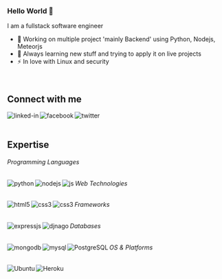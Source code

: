 ### Hello World 👋
I am a fullstack software engineer
- 🔭 Working on multiple project 'mainly Backend' using Python, Nodejs, Meteorjs
- 🌱 Always learning new stuff and trying to apply it on live projects
- ⚡ In love with Linux and security
<br>

## Connect with me
[<img align="left" alt="linked-in" src="https://img.shields.io/badge/linkedin-%230077B5.svg?&style=for-the-badge&logo=linkedin&logoColor=white" />](https://www.linkedin.com/in/m7md-fashkl)
[<img align="left" alt="facebook" src="https://img.shields.io/badge/facebook-%231877F2.svg?&style=for-the-badge&logo=facebook&logoColor=white" />](https://www.facebook.com/m7mdfashkl/)
[<img align="left" alt="twitter" src="https://img.shields.io/badge/twitter-%231DA1F2.svg?&style=for-the-badge&logo=twitter&logoColor=white" />](https://twitter.com/m7md_fashkl)
<br>
<br>

## Expertise
###### Programming Languages
<img align="left" alt="python" src="https://img.shields.io/badge/Python-3776AB?style=for-the-badge&logo=python&logoColor=white"/>
<img align="left" alt="nodejs" src="https://img.shields.io/badge/Node.js-43853D?style=for-the-badge&logo=node.js&logoColor=white"/>
<img align="left" alt="js" src="https://img.shields.io/badge/JavaScript-F7DF1E?style=for-the-badge&logo=javascript&logoColor=black"/>

###### Web Technologies
<img align="left" alt="html5" src="https://img.shields.io/badge/HTML5-E34F26?style=for-the-badge&logo=html5&logoColor=white"/>
<img align="left" alt="css3" src="https://img.shields.io/badge/CSS3-1572B6?style=for-the-badge&logo=css3&logoColor=white"/>
<img align="left" alt="css3" src="https://img.shields.io/badge/Bootstrap-563D7C?style=for-the-badge&logo=bootstrap&logoColor=white"/>

###### Frameworks
<img align="left" alt="expressjs" src="https://img.shields.io/badge/Express.js-404D59?style=for-the-badge"/>
<img align="left" alt="djnago" src="https://img.shields.io/badge/Django-092E20?style=for-the-badge&logo=django&logoColor=white"/>

###### Databases
<img align="left" alt="mongodb" src="https://img.shields.io/badge/MongoDB-4EA94B?style=for-the-badge&logo=mongodb&logoColor=white"/>
<img align="left" alt="mysql" src="https://img.shields.io/badge/MySQL-00000F?style=for-the-badge&logo=mysql&logoColor=white"/>
<img align="left" alt="PostgreSQL" src="https://img.shields.io/badge/PostgreSQL-316192?style=for-the-badge&logo=postgresql&logoColor=white"/>

###### OS & Platforms
<img align="left" alt="Ubuntu" src="https://img.shields.io/badge/Ubuntu-E95420?style=for-the-badge&logo=ubuntu&logoColor=white"/>	
<img align="left" alt="Heroku" src="https://img.shields.io/badge/Heroku-430098?style=for-the-badge&logo=heroku&logoColor=white"/>	


